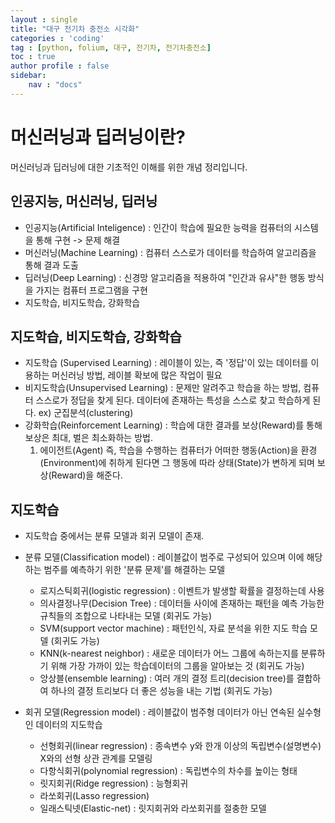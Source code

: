 ```yaml
---
layout : single
title: "대구 전기차 충전소 시각화"
categories : 'coding'
tag : [python, folium, 대구, 전기차, 전기차충전소]
toc : true
author profile : false 
sidebar:
    nav : "docs"
---
```



# 머신러닝과 딥러닝이란?

머신러닝과 딥러닝에 대한 기초적인 이해를 위한 개념 정리입니다.





## 인공지능, 머신러닝, 딥러닝

- 인공지능(Artificial Inteligence) : 인간이 학습에 필요한 능력을 컴퓨터의 시스템을 통해 구현 -> 문제 해결
- 머신러닝(Machine Learning) : 컴퓨터 스스로가 데이터를 학습하여 알고리즘을 통해 결과 도출
- 딥러닝(Deep Learning) : 신경망 알고리즘을 적용하여 "인간과 유사"한 행동 방식을 가지는 컴퓨터 프로그램을 구현
- 지도학습, 비지도학습, 강화학습



## 지도학습, 비지도학습, 강화학습

- 지도학습 (Supervised Learning) : 레이블이 있는, 즉 '정답'이 있는 데이터를 이용하는 머신러닝 방법, 레이블 확보에 많은 작업이 필요
- 비지도학습(Unsupervised Learning) : 문제만 알려주고 학습을 하는 방법, 컴퓨터 스스로가 정답을 찾게 된다. 데이터에 존재하는 특성을 스스로 찾고 학습하게 된다.  ex) 군집분석(clustering)
- 강화학습(Reinforcement Learning) : 학습에 대한 결과를 보상(Reward)를 통해 보상은 최대, 벌은 최소화하는 방법.
  1. 에이전트(Agent) 즉, 학습을 수행하는 컴퓨터가 어떠한 행동(Action)을 환경(Environment)에 취하게 된다면 그 행동에 따라 상태(State)가 변하게 되며 보상(Reward)을 해준다.

## 지도학습

- 지도학습 중에서는 분류 모델과 회귀 모델이 존재.
- 분류 모델(Classification model) : 레이블값이 범주로 구성되어 있으며 이에 해당하는 범주를 예측하기 위한 '분류 문제'를 해결하는 모델 
  - 로지스틱회귀(logistic regression) : 이벤트가 발생할 확률을 결정하는데 사용 
  - 의사결정나무(Decision Tree) : 데이터들 사이에 존재하는 패턴을 예측 가능한 규칙들의 조합으로 나타내는 모델 (회귀도 가능)
  - SVM(support vector machine) : 패턴인식, 자료 분석을 위한 지도 학습 모델 (회귀도 가능)
  - KNN(k-nearest neighbor) : 새로운 데이터가 어느 그룹에 속하는지를 분류하기 위해 가장 가까이 있는 학습데이터의 그룹을 알아보는 것 (회귀도 가능)
  - 앙상블(ensemble learning) : 여러 개의 결정 트리(decision tree)를 결합하여 하나의 결정 트리보다 더 좋은 성능을 내는 기법 (회귀도 가능)

- 회귀 모델(Regression model) : 레이블값이 범주형 데이터가 아닌 연속된 실수형인 데이터의 지도학습
  - 선형회귀(linear regression) : 종속변수 y와 한개 이상의 독립변수(설명변수) X와의 선형 상관 관계를 모델링
  - 다항식회귀(polynomial regression) : 독립변수의 차수를 높이는 형태
  - 릿지회귀(Ridge regression) : 능형회귀
  - 라쏘회귀(Lasso regression)
  - 일래스틱넷(Elastic-net) : 릿지회귀와 라쏘회귀를 절충한 모델